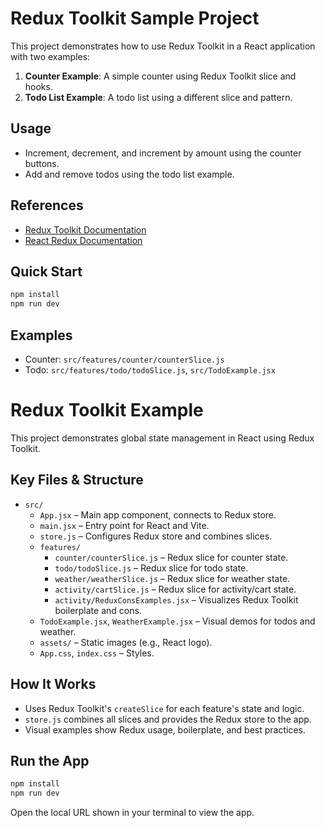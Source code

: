 # Redux Toolkit Sample Project

This project demonstrates how to use Redux Toolkit in a React application with two examples:

1. **Counter Example**: A simple counter using Redux Toolkit slice and hooks.
2. **Todo List Example**: A todo list using a different slice and pattern.

## Usage

- Increment, decrement, and increment by amount using the counter buttons.
- Add and remove todos using the todo list example.

## References
- [Redux Toolkit Documentation](https://redux-toolkit.js.org/)
- [React Redux Documentation](https://react-redux.js.org/)

## Quick Start

```sh
npm install
npm run dev
```

## Examples

- Counter: `src/features/counter/counterSlice.js`
- Todo: `src/features/todo/todoSlice.js`, `src/TodoExample.jsx`

# Redux Toolkit Example

This project demonstrates global state management in React using Redux Toolkit.

## Key Files & Structure

- `src/`
  - `App.jsx` – Main app component, connects to Redux store.
  - `main.jsx` – Entry point for React and Vite.
  - `store.js` – Configures Redux store and combines slices.
  - `features/`
    - `counter/counterSlice.js` – Redux slice for counter state.
    - `todo/todoSlice.js` – Redux slice for todo state.
    - `weather/weatherSlice.js` – Redux slice for weather state.
    - `activity/cartSlice.js` – Redux slice for activity/cart state.
    - `activity/ReduxConsExamples.jsx` – Visualizes Redux Toolkit boilerplate and cons.
  - `TodoExample.jsx`, `WeatherExample.jsx` – Visual demos for todos and weather.
  - `assets/` – Static images (e.g., React logo).
  - `App.css`, `index.css` – Styles.

## How It Works
- Uses Redux Toolkit's `createSlice` for each feature's state and logic.
- `store.js` combines all slices and provides the Redux store to the app.
- Visual examples show Redux usage, boilerplate, and best practices.

## Run the App
```sh
npm install
npm run dev
```

Open the local URL shown in your terminal to view the app.
